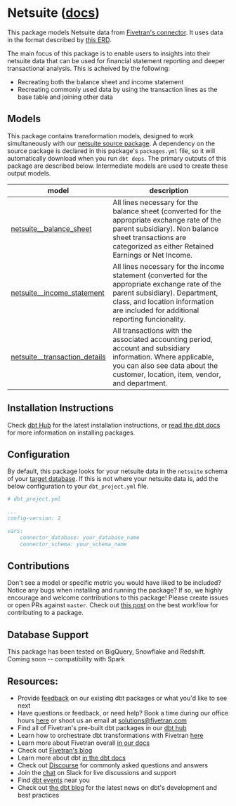 # Netsuite ([docs](https://dbt-netsuite.netlify.app/))

This package models Netsuite data from [Fivetran's connector](https://fivetran.com/docs/applications/netsuite). It uses data in the format described by [this ERD](https://fivetran.com/docs/applications/netsuite-suiteanalytics#schemainformation).

The main focus of this package is to enable users to insights into their netsuite data that can be used for financial statement reporting and deeper transactional analysis. This is acheived by the following:
- Recreating both the balance sheet and income statement
- Recreating commonly used data by using the transaction lines as the base table and joining other data

## Models
This package contains transformation models, designed to work simultaneously with our [netsuite source package](https://github.com/fivetran/dbt_netsuite_source). A dependency on the source package is declared in this package's `packages.yml` file, so it will automatically download when you run `dbt deps`. The primary outputs of this package are described below. Intermediate models are used to create these output models.

| **model**                | **description**                                                                                                                                |
| ------------------------ | ---------------------------------------------------------------------------------------------------------------------------------------------- |
| [netsuite__balance_sheet](https://github.com/fivetran/dbt_netsuite/blob/master/models/netsuite__balance_sheet.sql)             | All lines necessary for the balance sheet (converted for the appropriate exchange rate of the parent subsidiary). Non balance sheet transactions are categorized as either Retained Earnings or Net Income. |
| [netsuite__income_statement](https://github.com/fivetran/dbt_netsuite/blob/master/models/netsuite__income_statement.sql)       | All lines necessary for the income statement (converted for the appropriate exchange rate of the parent subsidiary). Department, class, and location information are included for additional reporting funcionality. |
| [netsuite__transaction_details](https://github.com/fivetran/dbt_netsuite/blob/master/models/netsuite__transaction_details.sql) | All transactions with the associated accounting period, account and subsidiary information. Where applicable, you can also see data about the customer, location, item, vendor, and department. |

## Installation Instructions
Check [dbt Hub](https://hub.getdbt.com/) for the latest installation instructions, or [read the dbt docs](https://docs.getdbt.com/docs/package-management) for more information on installing packages.

## Configuration
By default, this package looks for your netsuite data in the `netsuite` schema of your [target database](https://docs.getdbt.com/docs/running-a-dbt-project/using-the-command-line-interface/configure-your-profile). 
If this is not where your netsuite data is, add the below configuration to your `dbt_project.yml` file.

```yml
# dbt_project.yml

...
config-version: 2

vars:
    connector_database: your_database_name
    connector_schema: your_schema_name
```

## Contributions
Don't see a model or specific metric you would have liked to be included? Notice any bugs when installing 
and running the package? If so, we highly encourage and welcome contributions to this package! 
Please create issues or open PRs against `master`. Check out [this post](https://discourse.getdbt.com/t/contributing-to-a-dbt-package/657) on the best workflow for contributing to a package.

## Database Support
This package has been tested on BigQuery, Snowflake and Redshift.
Coming soon -- compatibility with Spark

## Resources:
- Provide [feedback](https://www.surveymonkey.com/r/DQ7K7WW) on our existing dbt packages or what you'd like to see next
- Have questions or feedback, or need help? Book a time during our office hours [here](https://calendly.com/fivetran-solutions-team/fivetran-solutions-team-office-hours) or shoot us an email at solutions@fivetran.com
- Find all of Fivetran's pre-built dbt packages in our [dbt hub](https://hub.getdbt.com/fivetran/)
- Learn how to orchestrate dbt transformations with Fivetran [here](https://fivetran.com/docs/transformations/dbt)
- Learn more about Fivetran overall [in our docs](https://fivetran.com/docs)
- Check out [Fivetran's blog](https://fivetran.com/blog)
- Learn more about dbt [in the dbt docs](https://docs.getdbt.com/docs/introduction)
- Check out [Discourse](https://discourse.getdbt.com/) for commonly asked questions and answers
- Join the [chat](http://slack.getdbt.com/) on Slack for live discussions and support
- Find [dbt events](https://events.getdbt.com) near you
- Check out [the dbt blog](https://blog.getdbt.com/) for the latest news on dbt's development and best practices